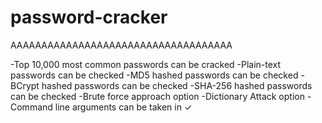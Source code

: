 # password-cracker
AAAAAAAAAAAAAAAAAAAAAAAAAAAAAAAAAAAA


 -Top 10,000 most common passwords can be cracked
    -Plain-text passwords can be checked 
    -MD5 hashed passwords can be checked 
    -BCrypt hashed passwords can be checked 
    -SHA-256 hashed passwords can be checked 
 -Brute force approach option
 -Dictionary Attack option 
 -Command line arguments can be taken in ✓
